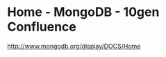 <!--
id: 283586020
link: http://kevinisom.info/post/283586020/home-mongodb-10gen-confluence
slug: home-mongodb-10gen-confluence
date: Tue Dec 15 2009 09:56:41 GMT+1300 (NZDT)
raw: {"blog_name":"kevinisom","id":283586020,"post_url":"http://kevinisom.info/post/283586020/home-mongodb-10gen-confluence","slug":"home-mongodb-10gen-confluence","type":"link","date":"2009-12-14 20:56:41 GMT","timestamp":1260824201,"state":"published","format":"html","reblog_key":"efRTGRqJ","tags":[],"short_url":"http://tmblr.co/Zw68YyGvota","highlighted":[],"feed_item":"http://www.mongodb.org/display/DOCS/Home","from_feed_id":"650234","note_count":0,"title":"Home - MongoDB - 10gen Confluence","url":"http://www.mongodb.org/display/DOCS/Home","description":""}
publish: 2009-12-015
tags: 
title: Home - MongoDB - 10gen Confluence
-->


Home - MongoDB - 10gen Confluence
=================================

<http://www.mongodb.org/display/DOCS/Home>

